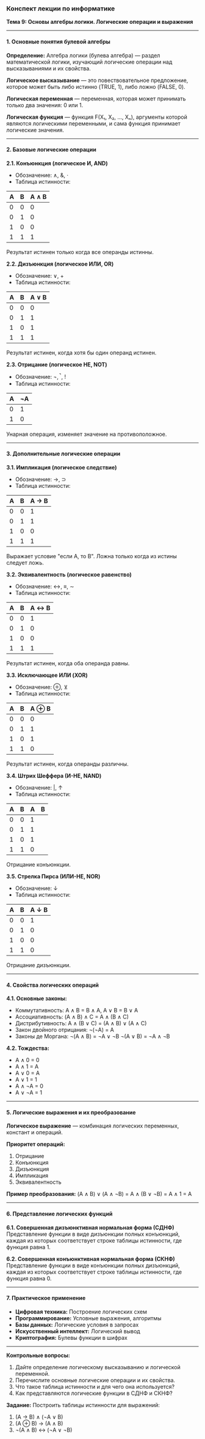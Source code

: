 ### **Конспект лекции по информатике**

**Тема 9: Основы алгебры логики. Логические операции и выражения**

---

#### **1. Основные понятия булевой алгебры**

**Определение:** Алгебра логики (булева алгебра) — раздел математической логики, изучающий логические операции над высказываниями и их свойства.

**Логическое высказывание** — это повествовательное предложение, которое может быть либо истинно (TRUE, 1), либо ложно (FALSE, 0).

**Логическая переменная** — переменная, которая может принимать только два значения: 0 или 1.

**Логическая функция** — функция F(X₁, X₂, ..., Xₙ), аргументы которой являются логическими переменными, и сама функция принимает логические значения.

---

#### **2. Базовые логические операции**

**2.1. Конъюнкция (логическое И, AND)**
- Обозначение: ∧, &, ·
- Таблица истинности:

| A | B | A ∧ B |
|---|---|-------|
| 0 | 0 |   0   |
| 0 | 1 |   0   |
| 1 | 0 |   0   |
| 1 | 1 |   1   |

Результат истинен только когда все операнды истинны.

**2.2. Дизъюнкция (логическое ИЛИ, OR)**
- Обозначение: ∨, +
- Таблица истинности:

| A | B | A ∨ B |
|---|---|-------|
| 0 | 0 |   0   |
| 0 | 1 |   1   |
| 1 | 0 |   1   |
| 1 | 1 |   1   |

Результат истинен, когда хотя бы один операнд истинен.

**2.3. Отрицание (логическое НЕ, NOT)**
- Обозначение: ¬, ̚ , !
- Таблица истинности:

| A | ¬A |
|---|----|
| 0 | 1  |
| 1 | 0  |

Унарная операция, изменяет значение на противоположное.

---

#### **3. Дополнительные логические операции**

**3.1. Импликация (логическое следствие)**
- Обозначение: →, ⊃
- Таблица истинности:

| A | B | A → B |
|---|---|-------|
| 0 | 0 |   1   |
| 0 | 1 |   1   |
| 1 | 0 |   0   |
| 1 | 1 |   1   |

Выражает условие "если A, то B". Ложна только когда из истины следует ложь.

**3.2. Эквивалентность (логическое равенство)**
- Обозначение: ↔, ≡, ∼
- Таблица истинности:

| A | B | A ↔ B |
|---|---|-------|
| 0 | 0 |   1   |
| 0 | 1 |   0   |
| 1 | 0 |   0   |
| 1 | 1 |   1   |

Результат истинен, когда оба операнда равны.

**3.3. Исключающее ИЛИ (XOR)**
- Обозначение: ⊕, ⊻
- Таблица истинности:

| A | B | A ⊕ B |
|---|---|-------|
| 0 | 0 |   0   |
| 0 | 1 |   1   |
| 1 | 0 |   1   |
| 1 | 1 |   0   |

Результат истинен, когда операнды различны.

**3.4. Штрих Шеффера (И-НЕ, NAND)**
- Обозначение: |, ↑
- Таблица истинности:

| A | B | A | B |
|---|---|---|---|
| 0 | 0 |   1   |
| 0 | 1 |   1   |
| 1 | 0 |   1   |
| 1 | 1 |   0   |

Отрицание конъюнкции.

**3.5. Стрелка Пирса (ИЛИ-НЕ, NOR)**
- Обозначение: ↓
- Таблица истинности:

| A | B | A ↓ B |
|---|---|-------|
| 0 | 0 |   1   |
| 0 | 1 |   0   |
| 1 | 0 |   0   |
| 1 | 1 |   0   |

Отрицание дизъюнкции.

---

#### **4. Свойства логических операций**

**4.1. Основные законы:**
- Коммутативность: A ∧ B = B ∧ A, A ∨ B = B ∨ A
- Ассоциативность: (A ∧ B) ∧ C = A ∧ (B ∧ C)
- Дистрибутивность: A ∧ (B ∨ C) = (A ∧ B) ∨ (A ∧ C)
- Закон двойного отрицания: ¬(¬A) = A
- Законы де Моргана:
  ¬(A ∧ B) = ¬A ∨ ¬B
  ¬(A ∨ B) = ¬A ∧ ¬B

**4.2. Тождества:**
- A ∧ 0 = 0
- A ∧ 1 = A
- A ∨ 0 = A
- A ∨ 1 = 1
- A ∧ ¬A = 0
- A ∨ ¬A = 1

---

#### **5. Логические выражения и их преобразование**

**Логическое выражение** — комбинация логических переменных, констант и операций.

**Приоритет операций:**
1. Отрицание
2. Конъюнкция
3. Дизъюнкция
4. Импликация
5. Эквивалентность

**Пример преобразования:**
(A ∧ B) ∨ (A ∧ ¬B) = A ∧ (B ∨ ¬B) = A ∧ 1 = A

---

#### **6. Представление логических функций**

**6.1. Совершенная дизъюнктивная нормальная форма (СДНФ)**
Представление функции в виде дизъюнкции полных конъюнкций, каждая из которых соответствует строке таблицы истинности, где функция равна 1.

**6.2. Совершенная конъюнктивная нормальная форма (СКНФ)**
Представление функции в виде конъюнкции полных дизъюнкций, каждая из которых соответствует строке таблицы истинности, где функция равна 0.

---

#### **7. Практическое применение**

- **Цифровая техника:** Построение логических схем
- **Программирование:** Условные выражения, алгоритмы
- **Базы данных:** Логические условия в запросах
- **Искусственный интеллект:** Логический вывод
- **Криптография:** Булевы функции в шифрах

---

**Контрольные вопросы:**
1. Дайте определение логическому высказыванию и логической переменной.
2. Перечислите основные логические операции и их свойства.
3. Что такое таблица истинности и для чего она используется?
4. Как представляются логические функции в СДНФ и СКНФ?

**Задание:** Построить таблицы истинности для выражений:
1. (A → B) ∧ (¬A ∨ B)
2. (A ⊕ B) → (A ∧ B)
3. ¬(A ∧ B) ↔ (¬A ∨ ¬B)
